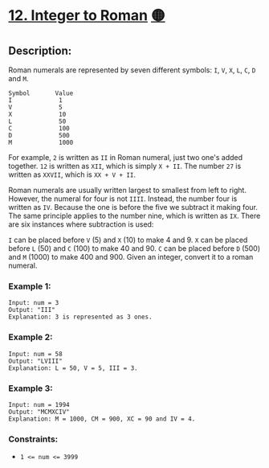 # [12. Integer to Roman](https://leetcode.com/problems/integer-to-roman/) [&#128993;](## "Medium")

## Description:

Roman numerals are represented by seven different symbols: `I`, `V`, `X`, `L`, `C`, `D` and `M`.

    Symbol       Value
    I             1
    V             5
    X             10
    L             50
    C             100
    D             500
    M             1000

For example, `2` is written as `II` in Roman numeral, just two one's added together. `12` is written as `XII`, which is simply `X + II`. The number `27` is written as `XXVII`, which is `XX + V + II`.

Roman numerals are usually written largest to smallest from left to right. However, the numeral for four is not `IIII`. Instead, the number four is written as `IV`. Because the one is before the five we subtract it making four. The same principle applies to the number nine, which is written as `IX`. There are six instances where subtraction is used:

`I` can be placed before `V` (5) and `X` (10) to make 4 and 9.
`X` can be placed before `L` (50) and `C` (100) to make 40 and 90.
`C` can be placed before `D` (500) and `M` (1000) to make 400 and 900.
Given an integer, convert it to a roman numeral.



### Example 1:

    Input: num = 3
    Output: "III"
    Explanation: 3 is represented as 3 ones.

### Example 2:

    Input: num = 58
    Output: "LVIII"
    Explanation: L = 50, V = 5, III = 3.

### Example 3:

    Input: num = 1994
    Output: "MCMXCIV"
    Explanation: M = 1000, CM = 900, XC = 90 and IV = 4.


### Constraints:

* `1 <= num <= 3999`
